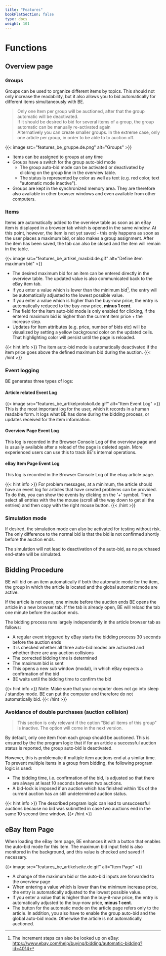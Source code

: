 ```yaml
---
title: "Features"
bookFlatSection: false
type: docs
weight: 101
---
```


# Functions

## Overview page

### Groups
Groups can be used to organize different items by topics. This should not only increase the readability, 
but it also allows you to bid automatically for different items simultaneously with BE.

> Only one Item per group will be auctioned, after that the group automatic will be deactivated.  
> If it should be desired to bid for several items of a group, the group automatic can be manually re-activated again  
> Alternatively you can create smaller groups. In the extreme case, only one article per group, in order to be able to
> to auction off. 
 
{{< image src="features_be_gruppe.de.png" alt="Groups" >}}

* Items can be assigned to groups at any time
* Groups have a switch for the group auto-bid mode
    * The group auto-bid mode can be activated or deactivated by clicking on the group line in the overview table.
    * The status is represented by color as well as text (e.g. red color, text "automatic mode inactive").
* Groups are kept in the synchronized memory area. They are therefore also available in other browser windows and even 
  available from other computers.

### Items
Items are automatically added to the overview table as soon as an eBay item is displayed in a browser tab which is
opened in the same window. At this point, however, the item is not yet saved - this only happens as soon as the user
places a maximum bid, or also makes a group assignment. After the item has been saved, the tab can also be closed
and the item will remain in the table.

{{< image src="features_be_artikel_maxbid.de.gif" alt="Define item maximum bid" >}}

* The desired maximum bid for an item can be entered directly in the overview table.
  The updated value is also communicated back to the eBay item tab.
* If you enter a value which is lower than the minimum bid[^1], the entry will be automatically adjusted to the
  lowest possible value.
* If you enter a value which is higher than the buy-now price, the entry is automatically 
  reduced to the buy-now price, **minus 1 cent**.
* The field for the item auto-bid mode is only enabled for clicking, if the entered maximum bid is higher than
  the current item price + the increase step.
* Updates for Item attributes (e.g. price, number of bids etc) will be visualized by setting a yellow background color
  on the updated cells. That highlighting color will persist until the page is reloaded.

{{< hint info >}}
The item auto-bid mode is automatically deactivated if the item price goes above the defined maximum bid during the auction.
{{< /hint >}}

### Event logging
BE generates three types of logs:

#### Article related Event Log
{{< image src="features_be_artikelprotokoll.de.gif" alt="Item Event Log" >}}
This is the most important log for the user, which it records in a human readable form.
It logs what BE has done during the bidding process, or updates received for the item information.

#### Overview Page Event Log
This log is recorded in the Browser Console Log of the overview page and is usually available after a reload
of the page is deleted again. More experienced users can use this to track BE's internal operations.

#### eBay Item Page Event Log
This log is recorded in the Browser Console Log of the ebay article page.

{{< hint info >}}
For problem messages, at a minimum, the article should have an event log for articles that have created problems
can be provided. To do this, you can show the events by clicking on the '+' symbol. Then select all entries with the
the mouse (scroll all the way down to get all the entries) and then copy with the right mouse button.
{{< /hint >}}

### Simulation mode
If desired, the simulation mode can also be activated for testing without risk.
The only difference to the normal bid is that the bid is not confirmed shortly before the auction ends.

The simulation will not lead to deactivation of the auto-bid, as no purchased end-state will be simulated.

## Bidding Procedure
BE will bid on an item automatically if both the automatic mode for the item, the group in which the article is located
and the global automatic mode are active. 

If the article is not open, one minute before the auction ends BE opens the article in a new browser tab.
If the tab is already open, BE will reload the tab one minute before the auction ends.

The bidding process runs largely independently in the article browser tab as follows:
* A regular event triggered by eBay starts the bidding process 30 seconds before the auction ends
* It is checked whether all three auto-bid modes are activated and whether there are any auction collisions
* The corrected bidding time is determined
* The maximum bid is sent
* This opens a new sub window (modal), in which eBay expects a confirmation of the bid
* BE waits until the bidding time to confirm the bid

{{< hint info >}}
Note: Make sure that your computer does not go into sleep / standby mode. BE can put the computer
and therefore do not automatically bid.
{{< /hint >}}

### Avoidance of double purchases (auction collision)
> This section is only relevant if the option "Bid all items of this group" is inactive. The option will come in the next version.

By default, only one item from each group should be auctioned. This is ensured by the the program logic that if for an 
article a successful auction status is reported, the group auto-bid is deactivated.

However, this is problematic if multiple item auctions end at a similar time.
To prevent multiple items in a group from bidding, the following program logic is used:

* The bidding time, i.e. confirmation of the bid, is adjusted so that there are always at least 10 seconds between two 
  auctions.
* A bid-lock is imposed if an auction which has finished within 10s of the current auction 
  has an still undetermined auction status. 
  
{{< hint info >}}
The described program logic can lead to unsuccessful auctions because no bid was submitted in case two auctions end
in the same 10 second time window.
{{< /hint >}}

## eBay Item Page
When loading the eBay item page, BE enhances it with a button that enables the auto-bid mode for this item.
The maximum bid input field is also monitored in the background, and this value is checked and saved if necessary. 

{{< image src="features_be_artikelseite.de.gif" alt="Item Page" >}}

* A change of the maximum bid or the auto-bid inputs are forwarded to the overview page
* When entering a value which is lower than the minimum increase price, the entry is automatically adjusted to the
  lowest possible value.
* If you enter a value that is higher than the buy-it-now price, the entry is automatically 
  adjusted to the buy-now price, **minus 1 cent**.
* The button for the automatic mode on the article page refers only to the article. In addition, you also have to 
  enable the group auto-bid and the global auto-bid mode. Otherwise the article is not automatically auctioned. 

[^1]: The increment steps can also be looked up on eBay: https://www.ebay.com/help/buying/bidding/automatic-bidding?id=4014 